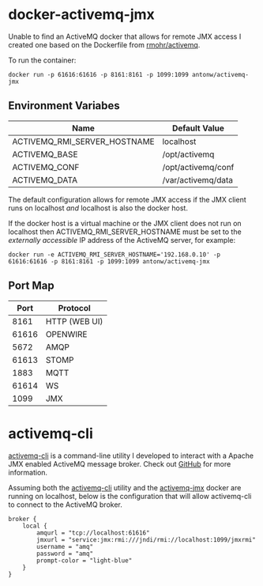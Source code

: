 # docker-activemq-jmx
Unable to find an ActiveMQ docker that allows for remote JMX access I created one based on the Dockerfile from [rmohr/activemq](https://hub.docker.com/r/rmohr/activemq/).

To run the container:
```
docker run -p 61616:61616 -p 8161:8161 -p 1099:1099 antonw/activemq-jmx
```
Environment Variabes
--------

|Name|Default Value|
|----|---|
|ACTIVEMQ_RMI_SERVER_HOSTNAME|localhost|
|ACTIVEMQ_BASE|/opt/activemq|
|ACTIVEMQ_CONF|/opt/activemq/conf|
|ACTIVEMQ_DATA|/var/activemq/data|

The default configuration allows for remote JMX access if the JMX client runs on localhost *and* localhost is also the docker host.

If the docker host is a virtual machine or the JMX client does not run on localhost then ACTIVEMQ_RMI_SERVER_HOSTNAME must be set to the *externally accessible* IP address of the ActiveMQ server, for example:
```
docker run -e ACTIVEMQ_RMI_SERVER_HOSTNAME='192.168.0.10' -p 61616:61616 -p 8161:8161 -p 1099:1099 antonw/activemq-jmx
```

Port Map
--------

|Port|Protocol|
|----|---|
|8161|HTTP (WEB UI)|
|61616|OPENWIRE|
|5672|AMQP|
|61613|STOMP|
|1883|MQTT|
|61614|WS|
|1099|JMX|

# activemq-cli
[activemq-cli](https://github.com/antonwierenga/activemq-cli) is a command-line utility I developed to interact with a Apache JMX enabled ActiveMQ message broker. Check out [GitHub](https://github.com/antonwierenga/activemq-cli) for more information.

Assuming both the [activemq-cli](https://github.com/antonwierenga/activemq-cli) utility and the [activemq-jmx](https://hub.docker.com/r/antonw/activemq-jmx/) docker are running on localhost, below is the configuration that will allow activemq-cli to connect to the ActiveMQ broker.

```
broker {
	local {
		amqurl = "tcp://localhost:61616"
		jmxurl = "service:jmx:rmi:///jndi/rmi://localhost:1099/jmxrmi"
		username = "amq"
		password = "amq"
		prompt-color = "light-blue" 
	}
}
```
